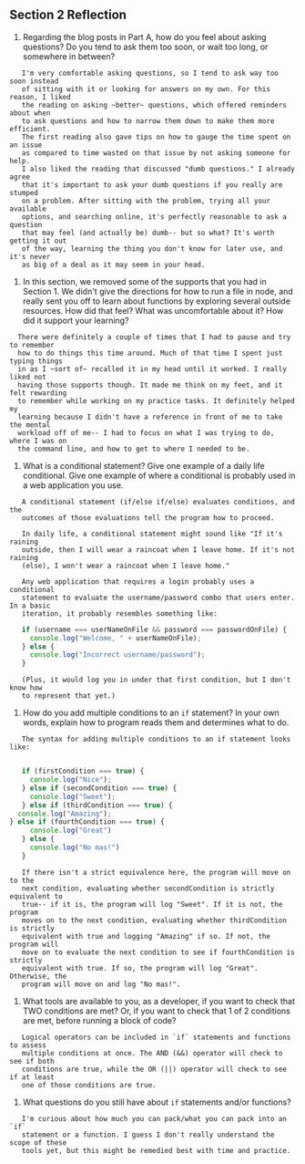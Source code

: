 ## Section 2 Reflection

1. Regarding the blog posts in Part A, how do you feel about asking questions? Do you tend to ask them too soon, or wait too long, or somewhere in between?
```
   I'm very comfortable asking questions, so I tend to ask way too soon instead
   of sitting with it or looking for answers on my own. For this reason, I liked
   the reading on asking ~better~ questions, which offered reminders about when
   to ask questions and how to narrow them down to make them more efficient.
   The first reading also gave tips on how to gauge the time spent on an issue
   as compared to time wasted on that issue by not asking someone for help.
   I also liked the reading that discussed "dumb questions." I already agree
   that it's important to ask your dumb questions if you really are stumped
   on a problem. After sitting with the problem, trying all your available
   options, and searching online, it's perfectly reasonable to ask a question
   that may feel (and actually be) dumb-- but so what? It's worth getting it out
   of the way, learning the thing you don't know for later use, and it's never
   as big of a deal as it may seem in your head.
```

1. In this section, we removed some of the supports that you had in Section 1. We didn't give the directions for how to run a file in node, and really sent you off to learn about functions by exploring several outside resources. How did that feel? What was uncomfortable about it? How did it support your learning?
```
  There were definitely a couple of times that I had to pause and try to remember
  how to do things this time around. Much of that time I spent just typing things
  in as I ~sort of~ recalled it in my head until it worked. I really liked not
  having those supports though. It made me think on my feet, and it felt rewarding
  to remember while working on my practice tasks. It definitely helped my
  learning because I didn't have a reference in front of me to take the mental
  workload off of me-- I had to focus on what I was trying to do, where I was on
  the command line, and how to get to where I needed to be.
```

1. What is a conditional statement? Give one example of a daily life conditional. Give one example of where a conditional is probably used in a web application you use.
```
   A conditional statement (if/else if/else) evaluates conditions, and the
   outcomes of those evaluations tell the program how to proceed.

   In daily life, a conditional statement might sound like "If it's raining
   outside, then I will wear a raincoat when I leave home. If it's not raining
   (else), I won't wear a raincoat when I leave home."

   Any web application that requires a login probably uses a conditional
   statement to evaluate the username/password combo that users enter. In a basic
   iteration, it probably resembles something like:
```

```JavaScript
   if (username === userNameOnFile && password === passwordOnFile) {
     console.log("Welcome, " + userNameOnFile);
   } else {
     console.log("Incorrect username/password");
   }
```
```
   (Plus, it would log you in under that first condition, but I don't know how
   to represent that yet.)
```
1. How do you add multiple conditions to an `if` statement? In your own words, explain how to program reads them and determines what to do.
```
   The syntax for adding multiple conditions to an if statement looks like:
```
```JavaScript

   if (firstCondition === true) {
     console.log("Nice");
   } else if (secondCondition === true) {
     console.log("Sweet");
   } else if (thirdCondition === true) {
  console.log("Amazing");
} else if (fourthCondition === true) {
     console.log("Great")
   } else {
     console.log("No mas!")
   }
```
```
   If there isn't a strict equivalence here, the program will move on to the
   next condition, evaluating whether secondCondition is strictly equivalent to
   true-- if it is, the program will log "Sweet". If it is not, the program
   moves on to the next condition, evaluating whether thirdCondition is strictly
   equivalent with true and logging "Amazing" if so. If not, the program will
   move on to evaluate the next condition to see if fourthCondition is strictly
   equivalent with true. If so, the program will log "Great". Otherwise, the
   program will move on and log "No mas!".
```
1. What tools are available to you, as a developer, if you want to check that TWO conditions are met? Or, if you want to check that 1 of 2 conditions are met, before running a block of code?
```
   Logical operators can be included in `if` statements and functions to assess
   multiple conditions at once. The AND (&&) operator will check to see if both
   conditions are true, while the OR (||) operator will check to see if at least
   one of those conditions are true.
```
1. What questions do you still have about `if` statements and/or functions?
```
   I'm curious about how much you can pack/what you can pack into an `if`
   statement or a function. I guess I don't really understand the scope of these
   tools yet, but this might be remedied best with time and practice.
```
